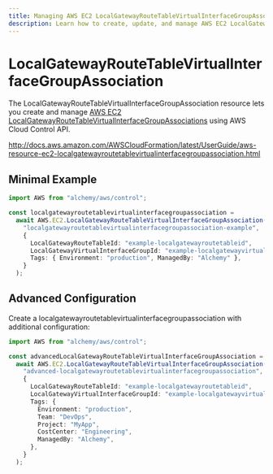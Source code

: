 ```yaml
---
title: Managing AWS EC2 LocalGatewayRouteTableVirtualInterfaceGroupAssociations with Alchemy
description: Learn how to create, update, and manage AWS EC2 LocalGatewayRouteTableVirtualInterfaceGroupAssociations using Alchemy Cloud Control.
---
```


# LocalGatewayRouteTableVirtualInterfaceGroupAssociation

The LocalGatewayRouteTableVirtualInterfaceGroupAssociation resource lets you create and manage [AWS EC2 LocalGatewayRouteTableVirtualInterfaceGroupAssociations](https://docs.aws.amazon.com/ec2/latest/userguide/) using AWS Cloud Control API.

http://docs.aws.amazon.com/AWSCloudFormation/latest/UserGuide/aws-resource-ec2-localgatewayroutetablevirtualinterfacegroupassociation.html

## Minimal Example

```ts
import AWS from "alchemy/aws/control";

const localgatewayroutetablevirtualinterfacegroupassociation =
  await AWS.EC2.LocalGatewayRouteTableVirtualInterfaceGroupAssociation(
    "localgatewayroutetablevirtualinterfacegroupassociation-example",
    {
      LocalGatewayRouteTableId: "example-localgatewayroutetableid",
      LocalGatewayVirtualInterfaceGroupId: "example-localgatewayvirtualinterfacegroupid",
      Tags: { Environment: "production", ManagedBy: "Alchemy" },
    }
  );
```

## Advanced Configuration

Create a localgatewayroutetablevirtualinterfacegroupassociation with additional configuration:

```ts
import AWS from "alchemy/aws/control";

const advancedLocalGatewayRouteTableVirtualInterfaceGroupAssociation =
  await AWS.EC2.LocalGatewayRouteTableVirtualInterfaceGroupAssociation(
    "advanced-localgatewayroutetablevirtualinterfacegroupassociation",
    {
      LocalGatewayRouteTableId: "example-localgatewayroutetableid",
      LocalGatewayVirtualInterfaceGroupId: "example-localgatewayvirtualinterfacegroupid",
      Tags: {
        Environment: "production",
        Team: "DevOps",
        Project: "MyApp",
        CostCenter: "Engineering",
        ManagedBy: "Alchemy",
      },
    }
  );
```


